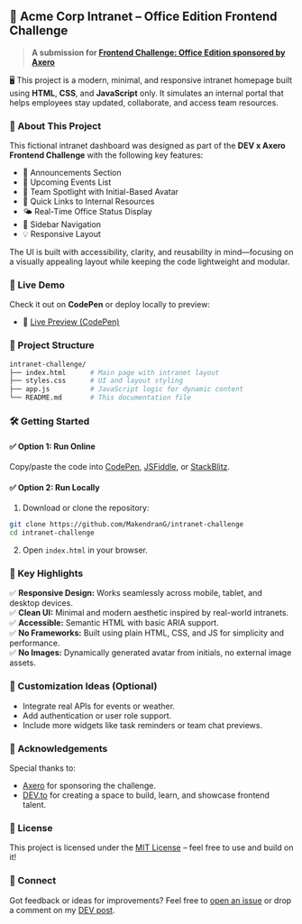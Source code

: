 ## 📘 Acme Corp Intranet – Office Edition Frontend Challenge

> **A submission for [Frontend Challenge: Office Edition sponsored by Axero](https://dev.to/challenges/frontend/axero)**

🖥️ This project is a modern, minimal, and responsive intranet homepage built using **HTML**, **CSS**, and **JavaScript** only. It simulates an internal portal that helps employees stay updated, collaborate, and access team resources.

### 🎯 About This Project

This fictional intranet dashboard was designed as part of the **DEV x Axero Frontend Challenge** with the following key features:

- 📢 Announcements Section  
- 📅 Upcoming Events List  
- 🌟 Team Spotlight with Initial-Based Avatar  
- 🔗 Quick Links to Internal Resources  
- 🌤️ Real-Time Office Status Display  
- 🧭 Sidebar Navigation  
- 💡 Responsive Layout  

The UI is built with accessibility, clarity, and reusability in mind—focusing on a visually appealing layout while keeping the code lightweight and modular.

### 🚀 Live Demo

Check it out on **CodePen** or deploy locally to preview:

- 🔗 [Live Preview (CodePen)](https://codepen.io/pen?template=JoYGWNN)

### 📂 Project Structure

```bash
intranet-challenge/
├── index.html      # Main page with intranet layout
├── styles.css      # UI and layout styling
├── app.js          # JavaScript logic for dynamic content
└── README.md       # This documentation file
```

### 🛠️ Getting Started

#### ✅ Option 1: Run Online

Copy/paste the code into [CodePen](https://codepen.io), [JSFiddle](https://jsfiddle.net/), or [StackBlitz](https://stackblitz.com/).

#### ✅ Option 2: Run Locally

1. Download or clone the repository:

```bash
git clone https://github.com/MakendranG/intranet-challenge
cd intranet-challenge
```

2. Open `index.html` in your browser.

### 🧠 Key Highlights

✅ **Responsive Design:** Works seamlessly across mobile, tablet, and desktop devices.  
✅ **Clean UI:** Minimal and modern aesthetic inspired by real-world intranets.  
✅ **Accessible:** Semantic HTML with basic ARIA support.  
✅ **No Frameworks:** Built using plain HTML, CSS, and JS for simplicity and performance.  
✅ **No Images:** Dynamically generated avatar from initials, no external image assets.

### 📌 Customization Ideas (Optional)

- Integrate real APIs for events or weather.
- Add authentication or user role support.
- Include more widgets like task reminders or team chat previews.

### 🙌 Acknowledgements

Special thanks to:
- [Axero](https://axerosolutions.com/) for sponsoring the challenge.
- [DEV.to](https://dev.to) for creating a space to build, learn, and showcase frontend talent.

### 📄 License

This project is licensed under the [MIT License](LICENSE) – feel free to use and build on it!

### 👋 Connect

Got feedback or ideas for improvements? Feel free to [open an issue](https://github.com/MakendranG/intranet-challenge/issues) or drop a comment on my [DEV post](https://dev.to/makendrang).

